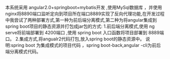 本系统采用 angular2.0+springboot+mybatis开发 ,使用MySql数据库 ，并使用nginx将8890端口监听定向到项目所在端口8889实现了反向代理功能,在开发过程中我尝试了两种部署方式,第一种为前后端分离模式,第二种为将angular集成到spring boot项目的静态资源并打包成jar包的方式:
1.前后端分离模式,使用 ng serve将前端部署到 4200端口 ,使用 spring boot 入口函数将项目部署到 8889端口。
2.集成方式,将angualr2代码打包,放入spring boot的静态资源中。
说明:spring boot 为集成模式的项目代码 ，spring boot-back,angular -cli为前后端分离模式代码。
